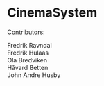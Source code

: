 # CinemaSystem

Contributors:

Fredrik Ravndal  
Fredrik Hulaas  
Ola Bredviken  
Håvard Betten  
John Andre Husby 
